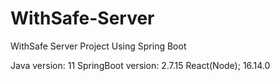# WithSafe-Server
WithSafe Server Project Using Spring Boot

Java version: 11
SpringBoot version: 2.7.15
React(Node); 16.14.0
